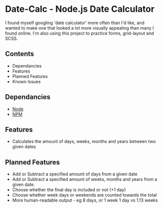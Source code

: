 # Date-Calc - Node.js Date Calculator

I found myself googling 'date calculator' more often than I'd like, and wanted to make one that looked a lot more visually appealing than many I found online.
I'm also using this project to practice forms, grid-layout and SCSS.

## **Contents**
- Dependancies
- Features
- Planned Features
- Known Issues

## **Dependancies**
- [Node](https://nodejs.org/)
- [NPM](https://www.npmjs.com)

## **Features**
- Calculates the amount of days, weeks, months and years between two given dates

## **Planned Features**
- Add or Subtract a specified amount of days from a given date
- Add or Subtract a specified amount of weeks, months and years from a given date.
- Choose whether the final day is included or not (+1 day)
- Choose whether week days or weekends are counted towards the total
- More human-readable output - eg 8 days, or 1 week 1 day vs 1.13 weeks

